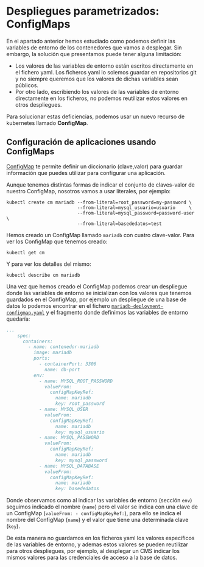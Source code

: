 # Despliegues parametrizados: ConfigMaps

En el apartado anterior hemos estudiado como podemos definir las variables de entorno de los contenedores que vamos a desplegar. Sin embargo, la solución que presentamos puede tener alguna limitación: 

* Los valores de las variables de entorno están escritos directamente en el fichero yaml. Los ficheros yaml lo solemos guardar en repositorios git y no siempre queremos que los valores de dichas variables sean públicos.
* Por otro lado, escribiendo los valores de las variables de entorno directamente en los ficheros, no podemos reutilizar estos valores en otros despliegues.

Para solucionar estas deficiencias, podemos usar un nuevo recurso de kubernetes llamado **ConfigMap**.

## Configuración de aplicaciones usando ConfigMaps

[ConfigMap](https://kubernetes.io/docs/tasks/configure-pod-container/configure-pod-configmap/) te permite definir un diccionario (clave,valor) para guardar información que puedes utilizar para configurar una aplicación.

Aunque tenemos distintas formas de indicar el conjunto de claves-valor de nuestro ConfigMap, nosotros vamos a usar literales, por ejemplo:

    kubectl create cm mariadb --from-literal=root_password=my-password \
                              --from-literal=mysql_usuario=usuario     \
                              --from-literal=mysql_password=password-user \
                              --from-literal=basededatos=test

Hemos creado un ConfigMap llamado `mariadb` con cuatro clave-valor. Para ver los ConfigMap que tenemos creado:

    kubectl get cm

Y para ver los detalles del mismo:

    kubectl describe cm mariadb

Una vez que hemos creado el ConfigMap podemos crear un despliegue donde las variables de entorno se inicializan con los valores que tenemos guardados en el ConfigMap, por ejemplo un despliegue de una base de datos lo podemos encontrar en el fichero [`mariadb-deployment-configmap.yaml`](files/mariadb-deployment-configmap.yaml) y el fragmento donde definimos las variables de entorno quedaría:

```yaml
...
    spec:
      containers:
        - name: contenedor-mariadb
          image: mariadb
          ports:
            - containerPort: 3306
              name: db-port
          env:
            - name: MYSQL_ROOT_PASSWORD
              valueFrom:
                configMapKeyRef:
                  name: mariadb
                  key: root_password
            - name: MYSQL_USER
              valueFrom:
                configMapKeyRef:
                  name: mariadb
                  key: mysql_usuario
            - name: MYSQL_PASSWORD
              valueFrom:
                configMapKeyRef:
                  name: mariadb
                  key: mysql_password
            - name: MYSQL_DATABASE
              valueFrom:
                configMapKeyRef:
                  name: mariadb
                  key: basededatos
```

Donde observamos como al indicar las variables de entorno (sección `env`) seguimos indicado el nombre (`name`) pero el valor se indica con una clave de un ConfigMap (`valueFrom: - configMapKeyRef:`), para ello se indica el nombre del ConfigMap (`name`) y el valor que tiene una determinada clave (`key`).

De esta manera no guardamos en los ficheros yaml los valores específicos de las variables de entorno, y ademas estos valores se pueden reutilizar para otros despliegues, por ejemplo, al desplegar un CMS indicar los mismos valores para las credenciales de acceso a la base de datos.